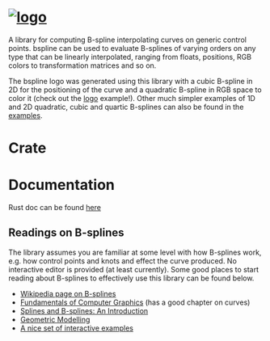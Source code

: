 [![logo](http://i.imgur.com/dnpEXyh.jpg)](http://i.imgur.com/RUEw8EW.png)
===
A library for computing B-spline interpolating curves on generic control points. bspline can
be used to evaluate B-splines of varying orders on any type that can be linearly interpolated,
ranging from floats, positions, RGB colors to transformation matrices and so on.

The bspline logo was generated using this library with a cubic B-spline in 2D for the positioning
of the curve and a quadratic B-spline in RGB space to color it (check out the
[logo](https://github.com/Twinklebear/bspline/blob/master/examples/logo.rs) example!). Other
much simpler examples of 1D and 2D quadratic, cubic and quartic B-splines can also be found in
the [examples](https://github.com/Twinklebear/bspline/tree/master/examples).

# Crate

# Documentation

Rust doc can be found [here]()

## Readings on B-splines
The library assumes you are familiar at some level with how B-splines work, e.g. how
control points and knots and effect the curve produced. No interactive
editor is provided (at least currently). Some good places to start reading about B-splines to
effectively use this library can be found below.

- [Wikipedia page on B-splines](https://en.wikipedia.org/wiki/B-spline)
- [Fundamentals of Computer Graphics](http://www.amazon.com/Fundamentals-Computer-Graphics-Peter-Shirley/dp/1568814690)
(has a good chapter on curves)
- [Splines and B-splines: An Introduction](http://www.uio.no/studier/emner/matnat/ifi/INF-MAT5340/v07/undervisningsmateriale/kap1.pdf)
- [Geometric Modelling](http://atrey.karlin.mff.cuni.cz/projekty/vrr/doc/grafika/geometric%20modelling.pdf)
- [A nice set of interactive examples](https://www.ibiblio.org/e-notes/Splines/Intro.htm)

